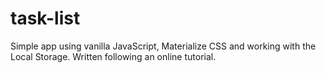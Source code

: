 # task-list
Simple app using vanilla JavaScript, Materialize CSS and working with the Local Storage. Written following an online tutorial.
